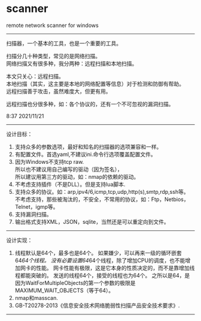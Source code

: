 # scanner
remote network scanner for windows


--------------------------------------------------------------------------------------------------


扫描器，一个基本的工具，也是一个重要的工具。  

扫描分几十种类型，常见的是网络扫描。  
网络扫描又有很多种，我分两种：远程扫描和本地扫描。  

本文只关心：远程扫描。  
本地扫描（其实，这主要是本地的网络配置等信息）对于检测和防御有帮助。  
远程扫描善于攻击，虽然难度大，但更有用。  

远程扫描也分很多种，如：各个协议的，还有一个不可忽视的漏洞扫描。  

8:37 2021/11/21


--------------------------------------------------------------------------------------------------


设计目标：
1. 支持众多的参数选项，最好和知名的扫描器的选项兼容和一样。
2. 有配置文件。首选yaml,不建议ini.命令行选项覆盖配置文件。
3. 因为Windows不支持tcp raw.  
   所以也不建议用自己编写的驱动（因为签名），  
   所以建议用第三方的驱动，如：nmap的依赖的驱动。
4. 不考虑支持插件（不是DLL）。但是支持lua脚本.
5. 支持众多的协议。如：arp,ipv4/6,icmp,tcp,udp,http(s),smtp,rdp,ssh等。  
   不考虑支持，那些被淘汰的，不安全，不常用的协议，如：Ftp，Netbios，Telnet，igmp等。  
6. 支持漏洞扫描。
7. 输出格式支持XML，JSON，sqlite，当然还是可以重定向到文件。


--------------------------------------------------------------------------------------------------


设计实现：
1. 线程默认是64个，最多也是64个。
   如果嫌少，可以再来一级的循环嵌套64*64个线程。
   没有必要设置64*64个线程，除了增加CPU的调度，也不能增加网卡的性能。
   网卡性能有极限，这是它本身的性质决定的，而不是靠增加线程都能突破的。
   发送的线程64个，接受的线程也为64个。
   之所以是64，是因为WaitForMultipleObjects的第一个参数的极限是MAXIMUM_WAIT_OBJECTS（等于64）。
2. nmap和masscan.
3. GB-T20278-2013《信息安全技术网络脆弱性扫描产品安全技术要求》.


--------------------------------------------------------------------------------------------------
